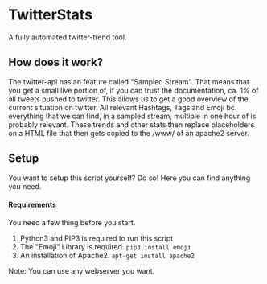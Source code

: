 # TwitterStats
 
A fully automated twitter-trend tool.

## How does it work?

The twitter-api has an feature called "Sampled Stream". That means that you get a small live portion of, if you can trust the documentation, ca. 1% of all tweets pushed to twitter. 
This allows us to get a good overview of the current situation on twitter. All relevant Hashtags, Tags and Emoji bc. everything that we can find, in a sampled stream, multiple in one hour of is probably relevant.
These trends and other stats then replace placeholders on a HTML file that then gets copied to the /www/ of an apache2 server. 

## Setup

You want to setup this script yourself? Do so! Here you can find anything you need.

#### Requirements

You need a few thing before you start. <br>

1. Python3 and PIP3 is required to run this script <br>
2. The "Emoji" Library is required. ```pip3 install emoji```
3. An installation of Apache2. ```apt-get install apache2``` 

Note: You can use any webserver you want.




    